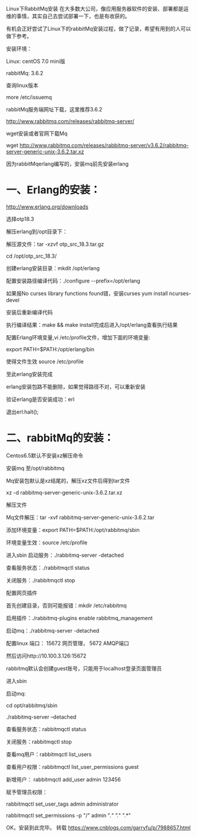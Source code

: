 
Linux下RabbitMq安装
在大多数大公司，像应用服务器软件的安装、部署都是运维的事情，其实自己去尝试部署一下，也是有收获的。

有机会正好尝试了Linux下的rabbitMq安装过程，做了记录，希望有用到的人可以做下参考。

 

安装环境：

Linux: centOS 7.0 mini版

rabbitMq: 3.6.2

 

查询linux版本

more /etc/issuemq

rabbitMq服务端网址下载，这里推荐3.6.2

 http://www.rabbitmq.com/releases/rabbitmq-server/

wget安装或者官网下载Mq

wget http://www.rabbitmq.com/releases/rabbitmq-server/v3.6.2/rabbitmq-server-generic-unix-3.6.2.tar.xz

 

因为rabbitMqerlang编写的，安装mq前先安装erlang

# 一、Erlang的安装：
http://www.erlang.org/downloads

选择otp18.3

解压erlang到/opt目录下：

解压源文件：tar -xzvf otp_src_18.3.tar.gz

cd /opt/otp_src_18.3/

创建erlang安装目录：mkdit /opt/erlang

配置安装路径编译代码：./configure --prefix=/opt/erlang

如果报No curses library functions found错，安装curses
yum install ncurses-devel

安装后重新编译代码

执行编译结果：make && make install完成后进入/opt/erlang查看执行结果

配置Erlang环境变量,vi /etc/profile文件，增加下面的环境变量:

export PATH=$PATH:/opt/erlang/bin

使得文件生效 source  /etc/profile

至此erlang安装完成

erlang安装包路不能删除，如果觉得路径不对，可以重新安装

验证erlang是否安装成功：erl



退出erl:halt();

 

 # 二、rabbitMq的安装：

Centos6.5默认不安装xz解压命令

安装mq 至/opt/rabbitmq

Mq安装包默认是xz结尾的，解压xz文件后得到tar文件

xz -d rabbitmq-server-generic-unix-3.6.2.tar.xz

解压文件

Mq文件解压：tar -xvf rabbitmq-server-generic-unix-3.6.2.tar

添加环境变量：export PATH=$PATH:/opt/rabbitmq/sbin

环境变量生效：source  /etc/profile

进入sbin 启动服务：./rabbitmq-server -detached

查看服务状态：./rabbitmqctl status

关闭服务：./rabbitmqctl stop 

 

配置网页插件

首先创建目录，否则可能报错：mkdir /etc/rabbitmq 

启用插件：./rabbitmq-plugins enable rabbitmq_management

启动mq：./rabbitmq-server -detached

配置linux 端口： 15672 网页管理，  5672 AMQP端口

然后访问http://10.100.3.126:15672

rabbitmq默认会创建guest账号，只能用于localhost登录页面管理员

进入sbin

启动mq:

cd opt/rabbitmq/sbin

./rabbitmq-server –detached

 

查看服务状态：rabbitmqctl status

关闭服务：rabbitmqctl stop

查看mq用户：rabbitmqctl list_users  

查看用户权限：rabbitmqctl list_user_permissions guest

新增用户： rabbitmqctl add_user admin 123456

赋予管理员权限：

rabbitmqctl set_user_tags admin administrator 

rabbitmqctl set_permissions -p "/" admin ".*" ".*" ".*" 

OK，安装到此完毕。
转载 https://www.cnblogs.com/garryfu/p/7988657.html
